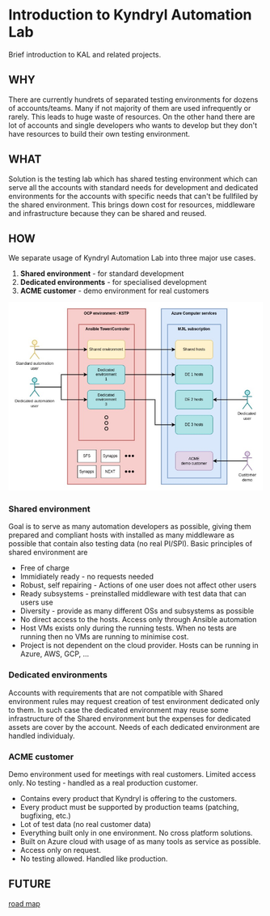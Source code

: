 # Introduction to Kyndryl Automation Lab

Brief introduction to KAL and related projects.

## WHY

There are currently hundrets of separated testing environments for dozens of accounts/teams. Many if not majority of them are used infrequently or rarely. This leads to huge waste of resources. On the other hand there are lot of accounts and single developers who wants to develop but they don't have resources to build their own testing environment.

## WHAT

Solution is the testing lab which has shared testing environment which can serve all the accounts with standard needs for development and dedicated environments for the accounts with specific needs that can't be fullfiled by the shared environment. This brings down cost for resources, middleware and infrastructure because they can be shared and reused.

## HOW

We separate usage of Kyndryl Automation Lab into three major use cases.

1. __Shared environment__ - for standard development
2. __Dedicated environments__ - for specialised development
3. __ACME customer__ - demo environment for real customers

![introduction to KAL](KAL_introduction.jpg)

### Shared environment

Goal is to serve as many automation developers as possible, giving them prepared and compliant hosts with installed as many middleware as possible that contain also testing data (no real PI/SPI). Basic principles of shared environment are

* Free of charge
* Immidiately ready - no requests needed
* Robust, self repairing - Actions of one user does not affect other users
* Ready subsystems - preinstalled middleware with test data that can users use
* Diversity - provide as many different OSs and subsystems as possible
* No direct access to the hosts. Access only through Ansible automation
* Host VMs exists only during the running tests. When no tests are running then no VMs are running to minimise cost.
* Project is not dependent on the cloud provider. Hosts can be running in Azure, AWS, GCP, ...

### Dedicated environments

Accounts with requirements that are not compatible with Shared environment rules may request creation of test environment dedicated only to them. In such case the dedicated environment may reuse some infrastructure of the Shared environment but the expenses for dedicated assets are cover by the account. Needs of each dedicated environment are handled individualy.

### ACME customer

Demo environment used for meetings with real customers. Limited access only. No testing - handled as a real production customer.

* Contains every product that Kyndryl is offering to the customers.
* Every product must be supported by production teams (patching, bugfixing, etc.)
* Lot of test data (no real customer data)
* Everything built only in one environment. No cross platform solutions.
* Built on Azure cloud with usage of as many tools as service as possible.
* Access only on request.
* No testing allowed. Handled like production.

## FUTURE

[road map](../../roadmap.md)
